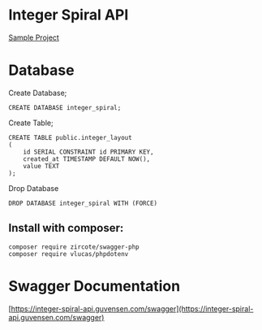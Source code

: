 # Integer Spiral API

[Sample Project](https://integer-spiral-api.guvensen.com/)


# Database

Create Database;  
````
CREATE DATABASE integer_spiral;
````

Create Table;
````
CREATE TABLE public.integer_layout
(
    id SERIAL CONSTRAINT id PRIMARY KEY,
    created_at TIMESTAMP DEFAULT NOW(),
    value TEXT
);
````

Drop Database

````
DROP DATABASE integer_spiral WITH (FORCE)
````

## Install with composer:

```composer require zircote/swagger-php```  
```composer require vlucas/phpdotenv```


# Swagger Documentation

[https://integer-spiral-api.guvensen.com/swagger](https://integer-spiral-api.guvensen.com/swagger)
